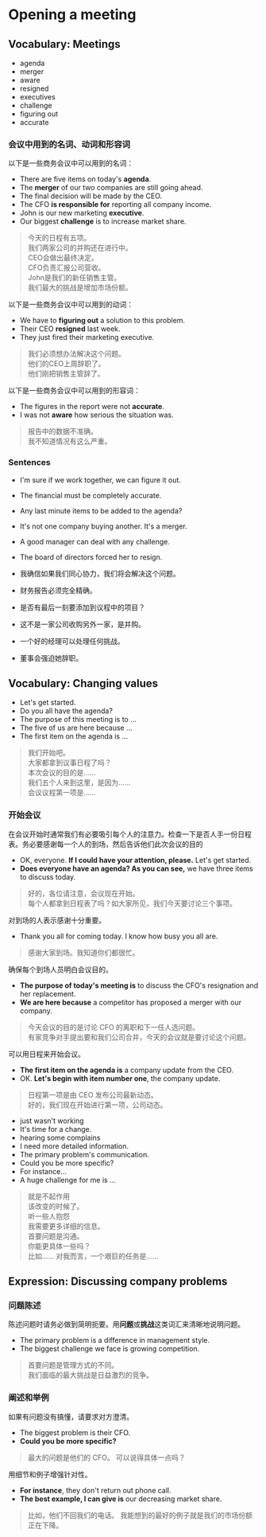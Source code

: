 # Opening a meeting

## Vocabulary: Meetings

- agenda
- merger
- aware
- resigned
- executives
- challenge
- figuring out
- accurate

### 会议中用到的名词、动词和形容词

以下是一些商务会议中可以用到的名词：

- There are five items on today's **agenda**.
- The **merger** of our two companies are still going ahead.
- The final decision will be made by the CEO.
- The CFO **is responsible for** reporting all company income.
- John is our new marketing **executive**.
- Our biggest **challenge** is to increase market share.


> 今天的日程有五项。\
> 我们两家公司的并购还在进行中。\
> CEO会做出最终决定。\
> CFO负责汇报公司营收。\
> John是我们的新任销售主管。\
> 我们最大的挑战是增加市场份额。

以下是一些商务会议中可以用到的动词：

- We have to **figuring out** a solution to this problem.
- Their CEO **resigned** last week.
- They just fired their marketing executive.

> 我们必须想办法解决这个问题。\
> 他们的CEO上周辞职了。\
> 他们刚把销售主管辞了。

以下是一些商务会议中可以用到的形容词：

- The figures in the report were not **accurate**.
- I was not **aware** how serious the situation was.

> 报告中的数据不准确。\
> 我不知道情况有这么严重。

### Sentences

- I'm sure if we work together, we can figure it out.
- The financial must be completely accurate.
- Any last minute items to be added to the agenda?
- It's not one company buying another. It's a merger.
- A good manager can deal with any challenge.
- The board of directors forced her to resign.

- 我确信如果我们同心协力，我们将会解决这个问题。
- 财务报告必须完全精确。
- 是否有最后一刻要添加到议程中的项目？
- 这不是一家公司收购另外一家，是并购。
- 一个好的经理可以处理任何挑战。
- 董事会强迫她辞职。

## Vocabulary: Changing values

- Let's get started.
- Do you all have the agenda?
- The purpose of this meeting is to ...
- The five of us are here because ...
- The first item on the agenda is ...

> 我们开始吧。\
> 大家都拿到议事日程了吗？\
> 本次会议的目的是……\
> 我们五个人来到这里，是因为……\
> 会议议程第一项是……

### 开始会议

在会议开始时通常我们有必要吸引每个人的注意力。检查一下是否人手一份日程表。务必要感谢每一个人的到场，然后告诉他们此次会议的目的

- OK, everyone. **If I could have your attention, please.** Let's get started.
- **Does everyone have an agenda? As you can see,** we have three items to discuss today.

> 好的，各位请注意，会议现在开始。\
> 每个人都拿到日程表了吗？如大家所见，我们今天要讨论三个事项。

对到场的人表示感谢十分重要。

- Thank you all for coming today. I know how busy you all are.

> 感谢大家到场。我知道你们都很忙。

确保每个到场人员明白会议目的。

- **The purpose of today's meeting is** to discuss the CFO's resignation and her replacement.
- **We are here because** a competitor has proposed a merger with our company.

> 今天会议的目的是讨论 CFO 的离职和下一任人选问题。\
> 有家竞争对手提出要和我们公司合并，今天的会议就是要讨论这个问题。

可以用日程来开始会议。

- **The first item on the agenda is** a company update from the CEO.
- OK. **Let's begin with item number one**, the company update.

> 日程第一项是由 CEO 发布公司最新动态。\
> 好的，我们现在开始进行第一项，公司动态。


- just wasn't working
- It's time for a change.
- hearing some complains
- I need more detailed information.
- The primary problem's communication.
- Could you be more specific?
- For instance...
- A huge challenge for me is ...

> 就是不起作用\
> 该改变的时候了。\
> 听一些人抱怨\
> 我需要更多详细的信息。\
> 首要问题是沟通。\
> 你能更具体一些吗？\
> 比如……
> 对我而言，一个艰巨的任务是…… 

## Expression: Discussing company problems

### 问题陈述

陈述问题时请务必做到简明扼要。用**问题**或**挑战**这类词汇来清晰地说明问题。

- The primary problem is a difference in management style.
- The biggest challenge we face is growing competition.

> 首要问题是管理方式的不同。\
> 我们面临的最大挑战是日益激烈的竞争。


### 阐述和举例

如果有问题没有搞懂，请要求对方澄清。

- The biggest problem is their CFO.
- **Could you be more specific?**

> 最大的问题是他们的 CFO。
> 可以说得具体一点吗？

用细节和例子增强针对性。

- **For instance**, they don't return out phone call.
- **The best example, I can give is** our decreasing market share.

> 比如，他们不回我们的电话。
> 我能想到的最好的例子就是我们的市场份额正在下降。
